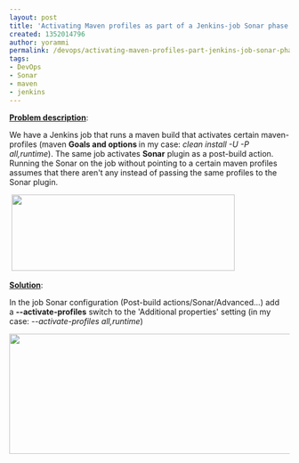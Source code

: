 ```yaml
---
layout: post
title: 'Activating Maven profiles as part of a Jenkins-job Sonar phase '
created: 1352014796
author: yorammi
permalink: /devops/activating-maven-profiles-part-jenkins-job-sonar-phase
tags:
- DevOps
- Sonar
- maven
- jenkins
---
```

<p><u><strong>Problem description</strong></u>:</p>
<p>We have a Jenkins job that runs a maven build that activates certain maven-profiles (maven <strong>Goals and option</strong><strong>s </strong>in my case: <em>clean install -U -P all,runtime</em>). The same job activates <strong>Sonar</strong> plugin as a post-build action. Running the Sonar on the job without pointing to a certain maven profiles assumes that there aren't any instead of passing the same profiles to the Sonar plugin.</p>
<p>&nbsp;<img src="/files/MavenProperties.png" width="401" height="137" alt="" /></p>
<p><u><strong>Solution</strong></u>:&nbsp;</p>
<p>In the job Sonar configuration (Post-build actions/Sonar/Advanced...) add a&nbsp;<strong>--activate-profiles</strong> switch to the 'Additional properties' setting (in my case:&nbsp;<em>--activate-profiles all,runtime</em>)</p>
<p><img src="/files/SonarProperties.png" width="701" height="216" alt="" /></p>
